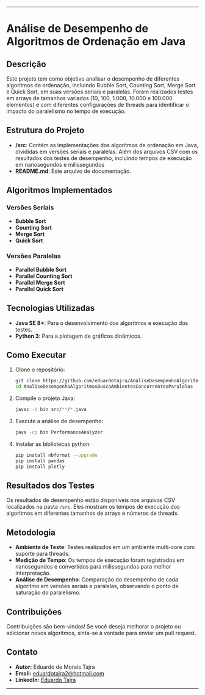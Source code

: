
---

# Análise de Desempenho de Algoritmos de Ordenação em Java

## Descrição
Este projeto tem como objetivo analisar o desempenho de diferentes algoritmos de ordenação, incluindo Bubble Sort, Counting Sort, Merge Sort e Quick Sort, em suas versões seriais e paralelas. Foram realizados testes em arrays de tamanhos variados (10, 100, 1.000, 10.000 e 100.000 elementos) e com diferentes configurações de threads para identificar o impacto do paralelismo no tempo de execução.

## Estrutura do Projeto
- **/src**: Contém as implementações dos algoritmos de ordenação em Java, divididas em versões seriais e paralelas. Além dos arquivos CSV com os resultados dos testes de desempenho, incluindo tempos de execução em nanosegundos e milissegundos
- **README.md**: Este arquivo de documentação.

## Algoritmos Implementados
### Versões Seriais
- **Bubble Sort**
- **Counting Sort**
- **Merge Sort**
- **Quick Sort**

### Versões Paralelas
- **Parallel Bubble Sort**
- **Parallel Counting Sort**
- **Parallel Merge Sort**
- **Parallel Quick Sort**

## Tecnologias Utilizadas
- **Java SE 8+**: Para o desenvolvimento dos algoritmos e execução dos testes.
- **Python 3**: Para a plotagem de gráficos dinâmicos.


## Como Executar
1. Clone o repositório:
   ```bash
   git clone https://github.com/eduardotajra/AnaliseDesempenhoAlgoritmosBuscaAmbientesConcorrentesParalelos
   cd AnaliseDesempenhoAlgoritmosBuscaAmbientesConcorrentesParalelos
   ```

2. Compile o projeto Java:
   ```bash
   javac -d bin src/**/*.java
   ```

3. Execute a análise de desempenho:
   ```bash
   java -cp bin PerformanceAnalyzer
   ```

4. Instalar as bibliotecas python:
   ```bash
   pip install nbformat --upgrade
   pip install pandas
   pip install plotly
   ```

## Resultados dos Testes
Os resultados de desempenho estão disponíveis nos arquivos CSV localizados na pasta `/src`. Eles mostram os tempos de execução dos algoritmos em diferentes tamanhos de arrays e números de threads.

## Metodologia
- **Ambiente de Teste**: Testes realizados em um ambiente multi-core com suporte para threads.
- **Medição de Tempo**: Os tempos de execução foram registrados em nanosegundos e convertidos para milissegundos para melhor interpretação.
- **Análise de Desempenho**: Comparação do desempenho de cada algoritmo em versões seriais e paralelas, observando o ponto de saturação do paralelismo.

## Contribuições
Contribuições são bem-vindas! Se você deseja melhorar o projeto ou adicionar novos algoritmos, sinta-se à vontade para enviar um pull request.

## Contato
- **Autor:** Eduardo de Morais Tajra
- **Email:** eduardotajra2@hotmail.com
- **LinkedIn:** [Eduardo Tajra](https://www.linkedin.com/in/eduardo-tajra-703361235/)

---
